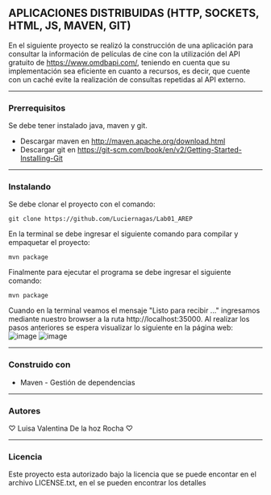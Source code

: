## APLICACIONES DISTRIBUIDAS (HTTP, SOCKETS, HTML, JS, MAVEN, GIT)

En el siguiente proyecto se realizó la construcción de una aplicación para consultar la información de películas de cine con la utilización del API gratuito de https://www.omdbapi.com/, teniendo en cuenta que su implementación sea eficiente en cuanto a recursos, es decir, que cuente con un caché evite la realización de consultas repetidas al API externo.

* * *
### Prerrequisitos
Se debe tener instalado java, maven y git.
* Descargar maven en  http://maven.apache.org/download.html
* Descargar git en https://git-scm.com/book/en/v2/Getting-Started-Installing-Git
  
* * *
### Instalando
Se debe clonar el proyecto con el comando:
~~~
git clone https://github.com/Luciernagas/Lab01_AREP
~~~
En la terminal se debe ingresar el siguiente comando para compilar y empaquetar el proyecto:
~~~
mvn package
~~~
Finalmente para ejecutar el programa se debe ingresar el siguiente comando:
~~~
mvn package
~~~
Cuando en la terminal veamos el mensaje "Listo para recibir ..." ingresamos mediante nuestro browser a la ruta http://localhost:35000.
Al realizar los pasos anteriores se espera visualizar lo siguiente en la página web:
![image](https://github.com/Luciernagas/Lab01_AREP/assets/104604359/2b274874-f2ad-410d-a085-8a5cab1772ee)
![image](https://github.com/Luciernagas/Lab01_AREP/assets/104604359/c6363e24-daae-4984-9775-8f41e88c16ac)

* * *
### Construido con
* Maven - Gestión de dependencias

* * *
### Autores
♡ Luisa Valentina De la hoz Rocha ♡

* * *
### Licencia
Este proyecto esta autorizado bajo la licencia que se puede encontar en el archivo LICENSE.txt, en el se pueden encontrar los detalles

